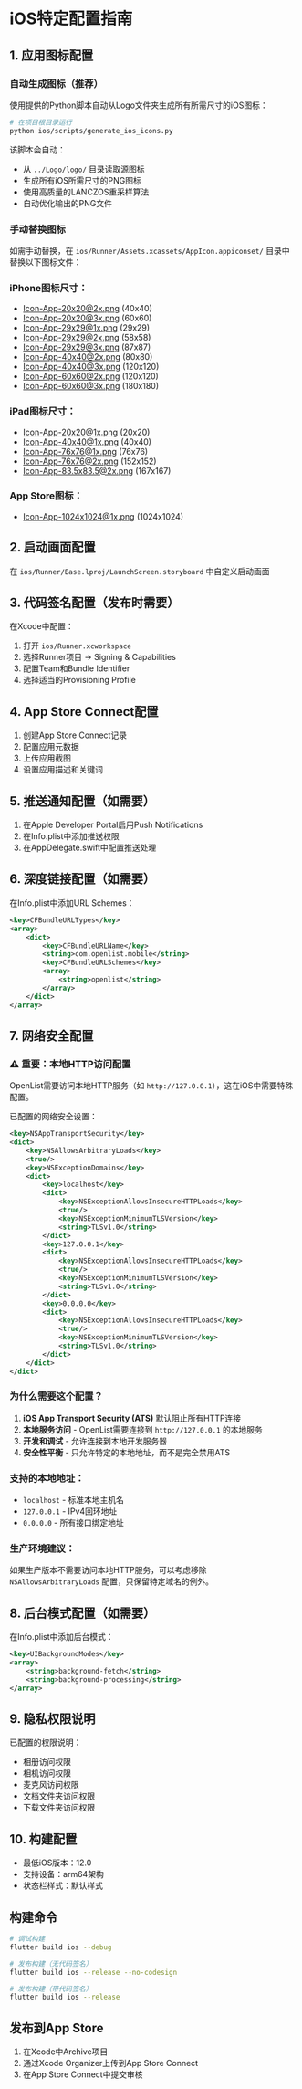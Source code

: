 # iOS特定配置指南

## 1. 应用图标配置

### 自动生成图标（推荐）
使用提供的Python脚本自动从Logo文件夹生成所有所需尺寸的iOS图标：

```bash
# 在项目根目录运行
python ios/scripts/generate_ios_icons.py
```

该脚本会自动：
- 从 `../Logo/logo/` 目录读取源图标
- 生成所有iOS所需尺寸的PNG图标
- 使用高质量的LANCZOS重采样算法
- 自动优化输出的PNG文件

### 手动替换图标
如需手动替换，在 `ios/Runner/Assets.xcassets/AppIcon.appiconset/` 目录中替换以下图标文件：

### iPhone图标尺寸：
- Icon-App-20x20@2x.png (40x40)
- Icon-App-20x20@3x.png (60x60)
- Icon-App-29x29@1x.png (29x29)
- Icon-App-29x29@2x.png (58x58)
- Icon-App-29x29@3x.png (87x87)
- Icon-App-40x40@2x.png (80x80)
- Icon-App-40x40@3x.png (120x120)
- Icon-App-60x60@2x.png (120x120)
- Icon-App-60x60@3x.png (180x180)

### iPad图标尺寸：
- Icon-App-20x20@1x.png (20x20)
- Icon-App-40x40@1x.png (40x40)
- Icon-App-76x76@1x.png (76x76)
- Icon-App-76x76@2x.png (152x152)
- Icon-App-83.5x83.5@2x.png (167x167)

### App Store图标：
- Icon-App-1024x1024@1x.png (1024x1024)

## 2. 启动画面配置
在 `ios/Runner/Base.lproj/LaunchScreen.storyboard` 中自定义启动画面

## 3. 代码签名配置（发布时需要）
在Xcode中配置：
1. 打开 `ios/Runner.xcworkspace`
2. 选择Runner项目 → Signing & Capabilities
3. 配置Team和Bundle Identifier
4. 选择适当的Provisioning Profile

## 4. App Store Connect配置
1. 创建App Store Connect记录
2. 配置应用元数据
3. 上传应用截图
4. 设置应用描述和关键词

## 5. 推送通知配置（如需要）
1. 在Apple Developer Portal启用Push Notifications
2. 在Info.plist中添加推送权限
3. 在AppDelegate.swift中配置推送处理

## 6. 深度链接配置（如需要）
在Info.plist中添加URL Schemes：
```xml
<key>CFBundleURLTypes</key>
<array>
    <dict>
        <key>CFBundleURLName</key>
        <string>com.openlist.mobile</string>
        <key>CFBundleURLSchemes</key>
        <array>
            <string>openlist</string>
        </array>
    </dict>
</array>
```

## 7. 网络安全配置
### ⚠️ 重要：本地HTTP访问配置
OpenList需要访问本地HTTP服务（如 `http://127.0.0.1`），这在iOS中需要特殊配置。

已配置的网络安全设置：
```xml
<key>NSAppTransportSecurity</key>
<dict>
    <key>NSAllowsArbitraryLoads</key>
    <true/>
    <key>NSExceptionDomains</key>
    <dict>
        <key>localhost</key>
        <dict>
            <key>NSExceptionAllowsInsecureHTTPLoads</key>
            <true/>
            <key>NSExceptionMinimumTLSVersion</key>
            <string>TLSv1.0</string>
        </dict>
        <key>127.0.0.1</key>
        <dict>
            <key>NSExceptionAllowsInsecureHTTPLoads</key>
            <true/>
            <key>NSExceptionMinimumTLSVersion</key>
            <string>TLSv1.0</string>
        </dict>
        <key>0.0.0.0</key>
        <dict>
            <key>NSExceptionAllowsInsecureHTTPLoads</key>
            <true/>
            <key>NSExceptionMinimumTLSVersion</key>
            <string>TLSv1.0</string>
        </dict>
    </dict>
</dict>
```

### 为什么需要这个配置？
1. **iOS App Transport Security (ATS)** 默认阻止所有HTTP连接
2. **本地服务访问** - OpenList需要连接到 `http://127.0.0.1` 的本地服务
3. **开发和调试** - 允许连接到本地开发服务器
4. **安全性平衡** - 只允许特定的本地地址，而不是完全禁用ATS

### 支持的本地地址：
- `localhost` - 标准本地主机名
- `127.0.0.1` - IPv4回环地址
- `0.0.0.0` - 所有接口绑定地址

### 生产环境建议：
如果生产版本不需要访问本地HTTP服务，可以考虑移除 `NSAllowsArbitraryLoads` 配置，只保留特定域名的例外。

## 8. 后台模式配置（如需要）
在Info.plist中添加后台模式：
```xml
<key>UIBackgroundModes</key>
<array>
    <string>background-fetch</string>
    <string>background-processing</string>
</array>
```

## 9. 隐私权限说明
已配置的权限说明：
- 相册访问权限
- 相机访问权限
- 麦克风访问权限
- 文档文件夹访问权限
- 下载文件夹访问权限

## 10. 构建配置
- 最低iOS版本：12.0
- 支持设备：arm64架构
- 状态栏样式：默认样式

## 构建命令
```bash
# 调试构建
flutter build ios --debug

# 发布构建（无代码签名）
flutter build ios --release --no-codesign

# 发布构建（带代码签名）
flutter build ios --release
```

## 发布到App Store
1. 在Xcode中Archive项目
2. 通过Xcode Organizer上传到App Store Connect
3. 在App Store Connect中提交审核